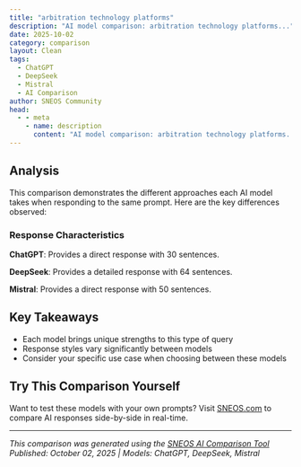 ```yaml
---
title: "arbitration technology platforms"
description: "AI model comparison: arbitration technology platforms..."
date: 2025-10-02
category: comparison
layout: Clean
tags:
  - ChatGPT
  - DeepSeek
  - Mistral
  - AI Comparison
author: SNEOS Community
head:
  - - meta
    - name: description
      content: "AI model comparison: arbitration technology platforms..."
---
```


<ChatComparison
  title="arbitration technology platforms"
  prompt="arbitration technology platforms"
  :responses='{
    "ChatGPT": "Arbitration technology platforms are digital tools designed to facilitate and streamline the arbitration process by providing functionalities such as case management, document sharing, communication, hearing scheduling, and virtual hearings. These platforms aim to improve efficiency, transparency, and user experience in arbitration proceedings.\n\nHere are some well-known arbitration technology platforms:\n\n1. **Kleros**  \n   - A decentralized dispute resolution platform built on blockchain technology.  \n   - Uses crowdsourced jurors selected via smart contracts to resolve disputes.\n\n2. **Modria (by Tyler Technologies)**  \n   - Originally designed for online dispute resolution, including arbitration and mediation.  \n   - Offers case management, negotiation, and settlement tools.\n\n3. **CaseLines (by Thomson Reuters)**  \n   - A cloud-based platform for managing evidence and documents in arbitration and litigation.  \n   - Provides secure document sharing, collaborative tools, and integration with hearing rooms.\n\n4. **JuryNote**  \n   - Supports arbitration proceedings by providing jury management and evidence presentation.  \n   - Often used in commercial arbitration cases.\n\n5. **Practical Law Arbitration Toolkit (Thomson Reuters)**  \n   - Provides resources and technology tools to assist arbitrators and parties in managing arbitration cases efficiently.\n\n6. **eArbitration platforms by institutions like ICDR and SIAC**  \n   - Many arbitration institutions offer tailored online platforms to manage arbitration cases, schedules, document submissions, and virtual hearings.\n\n7. **Zoom, Microsoft Teams, and other Video Conferencing Tools**  \n   - Widely adopted for conducting virtual arbitration hearings, especially post-pandemic.\n\n8. **Smartsettle One**  \n   - An online negotiation platform that can assist in alternative dispute resolution processes including arbitration.\n\n### Benefits of Arbitration Technology Platforms\n- Reduce time and costs associated with physical hearings and document handling.  \n- Enable remote participation and virtual hearings.  \n- Provide secure, confidential environments for sensitive documents.  \n- Improve case management and scheduling.  \n- Enhance transparency and procedural fairness.\n\nIf you have a specific context or requirement (e.g., international arbitration, small claims, certain jurisdiction), I can recommend platforms more tailored to your needs.",
    "DeepSeek": "Of course. This is a rapidly growing and critical area of the legal tech landscape. Here\u2019s a comprehensive overview of arbitration technology platforms, covering what they are, their key features, benefits, challenges, and leading players.\n\n### What are Arbitration Technology Platforms?\n\nArbitration technology platforms are specialized software solutions designed to manage and facilitate the entire lifecycle of an arbitration proceeding, from initiation to final award. They move the process from a primarily paper-based, email-driven, and physically hosted model to a centralized, secure, and efficient digital environment.\n\nThink of them as a \u0022virtual hearing room\u0022 combined with a \u0022case management system\u0022 specifically built for the unique procedures of arbitration.\n\n---\n\n### Core Features and Modules\n\nA robust arbitration platform typically includes the following features, often as modular components:\n\n**1. Case Management \u0026 Docketing:**\n*   **Centralized Repository:** A single source of truth for all case materials\u2014pleadings, evidence, correspondence, and transcripts.\n*   **Calendar \u0026 Deadline Tracking:** Automated reminders for key dates (submissions, hearings).\n*   **Party \u0026 Representative Portal:** Secure access for claimants, respondents, and their counsel to upload documents and view updates.\n\n**2. Secure Document Management \u0026 E-Discovery:**\n*   **Upload \u0026 Organization:** Bulk uploading, version control, and organized folder structures.\n*   **Advanced Security:** Bank-level encryption, access controls, and detailed audit trails.\n*   **E-Discovery Tools:** Integration with or features for processing, reviewing, and tagging large volumes of electronic evidence.\n\n**3. Virtual Hearing \u0026 Conferencing:**\n*   **High-Quality Video:** Stable, high-definition video conferencing for multi-party hearings.\n*   **Integrated Evidence Display:** Ability to share and display documents, videos, and presentations in real-time within the hearing interface.\n*   **Breakout Rooms:** Private rooms for tribunal deliberations, witness preparation, and caucuses in mediation.\n*   **Real-Time Transcription:** Live court reporting integrated directly into the platform.\n\n**4. E-Signature \u0026 Award Generation:**\n*   Streamlined process for parties and tribunals to sign procedural orders and the final award digitally, with legal validity.\n\n**5. Payment \u0026 Cost Management:**\n*   Tools for managing arbitrator fees, administrative costs, and party payments securely through the platform.\n\n**6. Cybersecurity \u0026 Data Protection:**\n*   Compliance with international standards (e.g., ISO 27001, GDPR, SOC 2) is paramount. Features include data encryption (at rest and in transit), secure data centers, and privacy-by-design architecture.\n\n---\n\n### Key Benefits of Using These Platforms\n\n*   **Efficiency \u0026 Speed:** Automates administrative tasks, reduces paperwork, and streamlines communication, potentially shortening the overall timeline.\n*   **Cost Reduction:** Significantly cuts costs related to travel, physical hearing venues, couriers, and paper.\n*   **Accessibility \u0026 Global Reach:** Allows participants from anywhere in the world to engage fully, making arbitration truly borderless.\n*   **Enhanced Organization:** A centralized repository prevents version control issues and ensures everyone is working from the same documents.\n*   **Transparency \u0026 Accountability:** Clear audit trails track all actions and communications within the platform.\n*   **Environmental Sustainability:** Drastically reduces the carbon footprint associated with traditional, in-person arbitration.\n\n---\n\n### Challenges and Considerations\n\n*   **Digital Divide:** Not all parties, arbitrators, or counsel have equal access to reliable high-speed internet or the technical proficiency to use these tools effectively.\n*   **Data Security \u0026 Privacy:** The highly sensitive nature of dispute-related data requires top-tier security. Users must vet the platform\u0027s security credentials thoroughly.\n*   **Cost of the Platform:** While they save money overall, the subscription or per-case fees for premium platforms can be a barrier for some users or smaller-value disputes.\n*   **Judicial Adaptation:** Some arbitrators, particularly those less familiar with technology, may be resistant to adopting new platforms.\n*   **Legal \u0026 Ethical Compliance:** Ensuring the platform\u0027s processes comply with relevant arbitration rules and laws (e.g., on signature validity, data residency) is crucial.\n\n---\n\n### Leading Arbitration Technology Platforms (Examples)\n\nThe market includes both all-in-one suites and specialized tools. Here are some prominent names:\n\n**1. Comprehensive Suite Providers:**\n*   **Opus 2:** A market leader known for its **Magnum** platform. It offers a seamless integration of case management, document review, and a powerful virtual hearing environment with real-time transcription and evidence display.\n*   **EY Arbitration Services (Part of EY Law):** Leverages its global footprint and offers a secure, integrated platform for case management, virtual hearings, and financial analytics for complex disputes.\n*   **Cognia Law (formerly D2i):** Provides a end-to-end solution with a strong focus on security and a unified platform for the entire arbitration workflow.\n\n**2. Specialized and Emerging Platforms:**\n*   **CaseLines:** A cloud-based evidence presentation system widely used by courts and arbitration institutions, allowing for pre-hearing organization and real-time display.\n*   **Everlaw:** Primarily an e-discovery platform, but its powerful review and collaboration features are increasingly used in the arbitration context for managing large document productions.\n*   **Legaler:** Focuses on secure virtual hearings and matter management for law firms and legal teams.\n*   **JusConnect:** A newer platform designed to streamline the entire case management process with a modern, user-friendly interface.\n\n**3. Institutional Platforms:**\nMany major arbitration institutions have developed or are partnering with their own platforms:\n*   **ICC Case Connect:** The International Chamber of Commerce\u0027s platform for case administration and communication.\n*   **SIAC Case Management System:** The Singapore International Arbitration Centre\u0027s platform.\n*   **LCIA:**\n    The London Court of International Arbitration uses a dedicated system for its cases.\n\n### The Future of Arbitration Technology\n\n*   **AI Integration:** AI will be used for tasks like initial document review, legal research, identifying relevant clauses, and even predicting case outcomes based on data.\n*   **Online Dispute Resolution (ODR):** For lower-value disputes, fully automated or streamlined ODR processes will become more common.\n*   **Blockchain:** Potential use for smart contracts that include arbitration clauses, and for creating immutable records of the proceedings and the award.\n*   **Metaverse:** Exploratory use of virtual reality for creating more immersive and interactive hearing environments.\n\nIn conclusion, arbitration technology platforms are no longer a luxury but a fundamental component of modern, efficient, and accessible dispute resolution. They are transforming arbitration into a more streamlined, secure, and cost-effective process for all parties involved.",
    "Mistral": "Arbitration technology platforms are digital solutions designed to facilitate and streamline the arbitration process, making it more efficient, transparent, and accessible. These platforms leverage various technologies to support different stages of arbitration, from case management to document sharing and communication. Here are some key features and benefits of arbitration technology platforms:\n\n### Key Features:\n\n1. **Case Management:**\n   - **Dashboard:** Centralized dashboard for managing cases, tracking progress, and monitoring deadlines.\n   - **Document Storage:** Secure storage for all case-related documents, including contracts, evidence, and correspondence.\n   - **Task Assignment:** Tools for assigning tasks to different parties involved in the arbitration process.\n\n2. **Communication:**\n   - **Messaging:** Secure messaging systems for communication between parties, arbitrators, and administrators.\n   - **Video Conferencing:** Integrated video conferencing tools for virtual hearings and meetings.\n   - **Notifications:** Automated notifications and reminders for important dates and deadlines.\n\n3. **Document Sharing:**\n   - **Electronic Filing:** Secure electronic filing of documents, reducing the need for physical paperwork.\n   - **Version Control:** Tools for managing different versions of documents and ensuring all parties have access to the latest versions.\n   - **Access Control:** Granular access control to ensure that only authorized parties can view or edit specific documents.\n\n4. **Evidence Management:**\n   - **Digital Evidence Room:** Secure storage for digital evidence, including videos, audio recordings, and electronic documents.\n   - **Metadata Management:** Tools for managing metadata associated with digital evidence.\n\n5. **Analytics and Reporting:**\n   - **Case Analytics:** Tools for analyzing case data, including timelines, outcomes, and costs.\n   - **Reporting:** Customizable reporting tools for generating reports on case progress, outcomes, and other metrics.\n\n6. **Security and Compliance:**\n   - **Data Encryption:** Encryption of data in transit and at rest to ensure security.\n   - **Compliance:** Tools for ensuring compliance with legal and regulatory requirements.\n   - **Audit Trails:** Detailed audit trails for tracking all actions and changes made within the platform.\n\n### Benefits:\n\n1. **Efficiency:**\n   - Streamlined processes reduce the time and effort required to manage arbitration cases.\n   - Automated notifications and reminders help ensure that deadlines are met.\n\n2. **Transparency:**\n   - Centralized dashboard and secure document storage provide transparency and easy access to case-related information.\n   - Detailed audit trails ensure accountability and traceability.\n\n3. **Cost-Effectiveness:**\n   - Reduced need for physical paperwork and travel can lower costs.\n   - Efficient case management can lead to quicker resolution of disputes, reducing overall costs.\n\n4. **Accessibility:**\n   - Virtual hearings and electronic filing make the arbitration process more accessible, especially for parties in different locations.\n   - User-friendly interfaces make it easier for all parties to participate effectively.\n\n5. **Security:**\n   - Encryption and access control ensure that sensitive information is protected.\n   - Compliance tools help ensure that all legal and regulatory requirements are met.\n\n### Examples of Arbitration Technology Platforms:\n\n1. **JAMS Connect:** A platform provided by JAMS, one of the largest private providers of alternative dispute resolution (ADR) services.\n2. **Arbitration Place Virtual:** A platform that offers virtual arbitration services, including case management and video conferencing.\n3. **ICC Digital Case Management System:** A platform developed by the International Chamber of Commerce (ICC) for managing arbitration cases.\n4. **Arbitrator Intelligence:** A platform that provides data and analytics on arbitrators and arbitration outcomes.\n\n### Conclusion:\n\nArbitration technology platforms are transforming the way arbitration is conducted, making it more efficient, transparent, and accessible. By leveraging digital tools and technologies, these platforms help streamline the arbitration process, reduce costs, and ensure compliance with legal and regulatory requirements. As the demand for efficient and accessible dispute resolution grows, the role of these platforms is likely to become even more significant."
  }'
  published-date="00:18"
/>

## Analysis

This comparison demonstrates the different approaches each AI model takes when responding to the same prompt. Here are the key differences observed:

### Response Characteristics

**ChatGPT**: Provides a direct response with 30 sentences. 

**DeepSeek**: Provides a detailed response with 64 sentences. 

**Mistral**: Provides a direct response with 50 sentences. 

## Key Takeaways

- Each model brings unique strengths to this type of query
- Response styles vary significantly between models
- Consider your specific use case when choosing between these models

## Try This Comparison Yourself

Want to test these models with your own prompts? Visit [SNEOS.com](https://sneos.com) to compare AI responses side-by-side in real-time.

---

*This comparison was generated using the [SNEOS AI Comparison Tool](https://sneos.com)*
*Published: October 02, 2025 | Models: ChatGPT, DeepSeek, Mistral*
